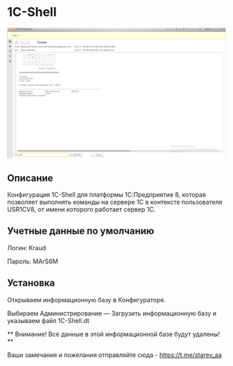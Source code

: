 # 1C-Shell


![alt text](screenshots/1C-Shell.png "1C-Shell screenshot")


## Описание

Конфигурация 1C-Shell для платформы 1С:Предприятие 8, которая позволяет выполнять команды на сервере 1С в контексте пользователя USR1CV8, от имени которого работает сервер 1С.



## Учетные данные по умолчанию

Логин: Kraud

Пароль: MArS6M



## Установка

Открываем информационную базу в Конфигураторе.

Выбираем Администрирование — Загрузить информационную базу и указываем файл 1C-Shell.dt

** Внимание! Все данные в этой информационной базе будут удалены! **




Ваши замечания и пожелания отправляйте сюда - https://t.me/starev_aa